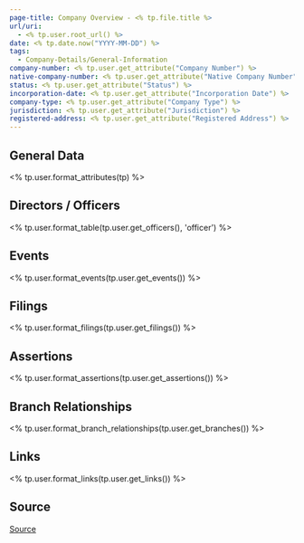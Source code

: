 ```yaml
---
page-title: Company Overview - <% tp.file.title %>
url/uri:
  - <% tp.user.root_url() %>
date: <% tp.date.now("YYYY-MM-DD") %>
tags:
  - Company-Details/General-Information
company-number: <% tp.user.get_attribute("Company Number") %>
native-company-number: <% tp.user.get_attribute("Native Company Number") %>
status: <% tp.user.get_attribute("Status") %>
incorporation-date: <% tp.user.get_attribute("Incorporation Date") %>
company-type: <% tp.user.get_attribute("Company Type") %>
jurisdiction: <% tp.user.get_attribute("Jurisdiction") %>
registered-address: <% tp.user.get_attribute("Registered Address") %>
---
```


## General Data
<% tp.user.format_attributes(tp) %>

## Directors / Officers
<% tp.user.format_table(tp.user.get_officers(), 'officer') %>

## Events
<% tp.user.format_events(tp.user.get_events()) %>

## Filings
<% tp.user.format_filings(tp.user.get_filings()) %>

## Assertions
<% tp.user.format_assertions(tp.user.get_assertions()) %>

## Branch Relationships
<% tp.user.format_branch_relationships(tp.user.get_branches()) %>

## Links
<% tp.user.format_links(tp.user.get_links()) %>

## Source
[Source](<% tp.user.root_url() %>)
